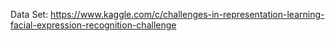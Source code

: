 Data Set: https://www.kaggle.com/c/challenges-in-representation-learning-facial-expression-recognition-challenge